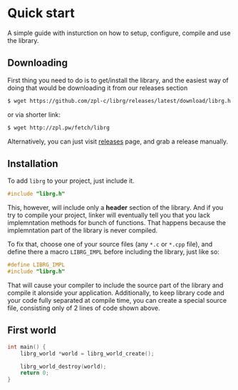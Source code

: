 # Quick start

A simple guide with insturction on how to setup, configure, compile and use the library.

## Downloading

First thing you need to do is to get/install the library, and the easiest way of doing that would be downloading it from our releases section

```sh
$ wget https://github.com/zpl-c/librg/releases/latest/download/librg.h
```

or via shorter link:

```sh
$ wget http://zpl.pw/fetch/librg
```

Alternatively, you can just visit [releases](https://github.com/zpl-c/librg/releases/) page, and grab a release manually.

## Installation

To add `librg` to your project, just include it.

```c
#include "librg.h"
```

This, however, will include only a **header** section of the library.
And if you try to compile your project, linker will eventually tell you that you lack implemntation methods for bunch of functions.
That happens because the implemntation part of the library is never compiled.

To fix that, choose one of your source files (any `*.c` or `*.cpp` file), and define there a macro `LIBRG_IMPL` before including the library, just like so:

```c
#define LIBRG_IMPL
#include "librg.h"
```

That will cause your compiler to include the source part of the library and compile it alonside your application.
Additionally, to keep library code and your code fully separated at compile time, you can create a special source file, consisting only of 2 lines of code shown above.


## First world

```c
int main() {
    librg_world *world = librg_world_create();

    librg_world_destroy(world);
    return 0;
}
```
